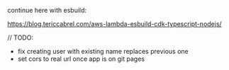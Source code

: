continue here with esbuild:

https://blog.tericcabrel.com/aws-lambda-esbuild-cdk-typescript-nodejs/


// TODO:
- fix creating user with existing name replaces previous one
- set cors to real url once app is on git pages
